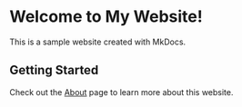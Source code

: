 # Welcome to My Website!

This is a sample website created with MkDocs.

## Getting Started

Check out the [About](about.md) page to learn more about this website.

